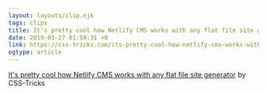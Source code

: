 ```yaml
---
layout: layouts/clip.njk
tags: clips
title: It's pretty cool how Netlify CMS works with any flat file site generator
date: 2019-03-27 01:59:31 +0
link: https://css-tricks.com/its-pretty-cool-how-netlify-cms-works-with-any-flat-file-site-generator/
ogtype: article
---
```

[It's pretty cool how Netlify CMS works with any flat file site generator](https://css-tricks.com/its-pretty-cool-how-netlify-cms-works-with-any-flat-file-site-generator/) by CSS-Tricks   
